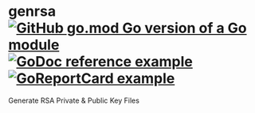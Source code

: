 # genrsa [![GitHub go.mod Go version of a Go module](https://img.shields.io/github/go-mod/go-version/izzatzr/genrsa.svg)](https://github.com/izzatzr/genrsa) [![GoDoc reference example](https://img.shields.io/badge/godoc-reference-blue.svg)](https://godoc.org/izzatzr/go/genrsa) [![GoReportCard example](https://goreportcard.com/badge/github.com/izzatzr/genrsa)](https://goreportcard.com/report/github.com/izzatzr/genrsa)

Generate RSA Private & Public Key Files
